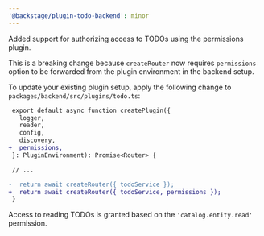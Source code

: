 ```yaml
---
'@backstage/plugin-todo-backend': minor
---
```


Added support for authorizing access to TODOs using the permissions plugin.

This is a breaking change because `createRouter` now requires `permissions` option to be forwarded from the plugin environment in the backend setup.

To update your existing plugin setup, apply the following change to `packages/backend/src/plugins/todo.ts`:

```diff
 export default async function createPlugin({
   logger,
   reader,
   config,
   discovery,
+  permissions,
 }: PluginEnvironment): Promise<Router> {

 // ...

-  return await createRouter({ todoService });
+  return await createRouter({ todoService, permissions });
 }
```

Access to reading TODOs is granted based on the `'catalog.entity.read'` permission.
